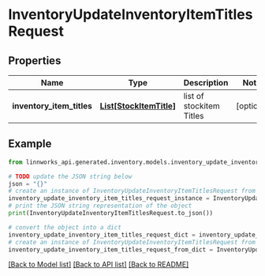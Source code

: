 # InventoryUpdateInventoryItemTitlesRequest


## Properties

Name | Type | Description | Notes
------------ | ------------- | ------------- | -------------
**inventory_item_titles** | [**List[StockItemTitle]**](StockItemTitle.md) | list of stockitem Titles | [optional] 

## Example

```python
from linnworks_api.generated.inventory.models.inventory_update_inventory_item_titles_request import InventoryUpdateInventoryItemTitlesRequest

# TODO update the JSON string below
json = "{}"
# create an instance of InventoryUpdateInventoryItemTitlesRequest from a JSON string
inventory_update_inventory_item_titles_request_instance = InventoryUpdateInventoryItemTitlesRequest.from_json(json)
# print the JSON string representation of the object
print(InventoryUpdateInventoryItemTitlesRequest.to_json())

# convert the object into a dict
inventory_update_inventory_item_titles_request_dict = inventory_update_inventory_item_titles_request_instance.to_dict()
# create an instance of InventoryUpdateInventoryItemTitlesRequest from a dict
inventory_update_inventory_item_titles_request_from_dict = InventoryUpdateInventoryItemTitlesRequest.from_dict(inventory_update_inventory_item_titles_request_dict)
```
[[Back to Model list]](../README.md#documentation-for-models) [[Back to API list]](../README.md#documentation-for-api-endpoints) [[Back to README]](../README.md)


